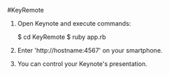 #KeyRemote

1. Open Keynote and execute commands:

    $ cd KeyRemote
    $ ruby app.rb

2. Enter 'http://hostname:4567' on your smartphone.

3. You can control your Keynote's presentation.
